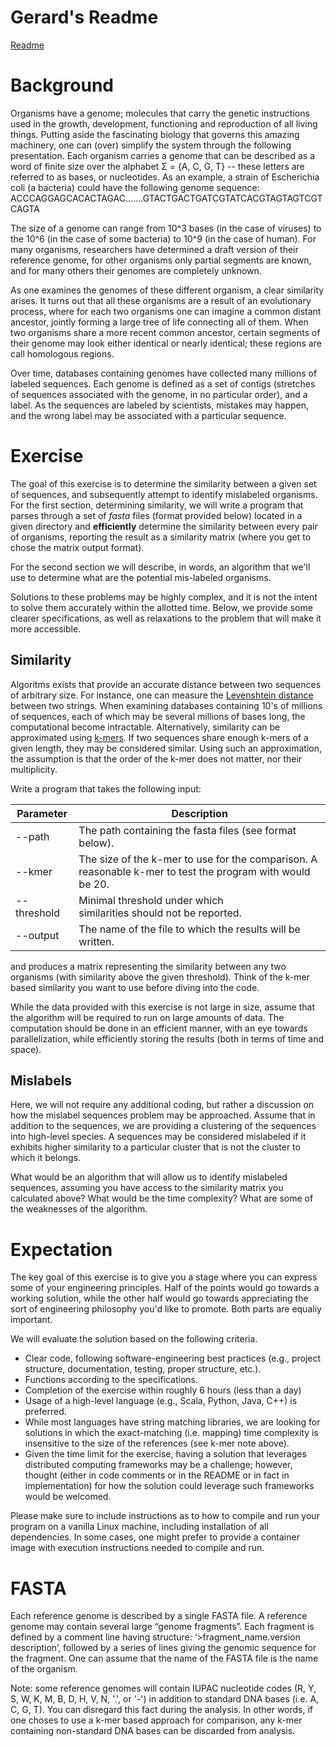 # Gerard's Readme
[Readme](https://github.com/polyglotDataNerd/poly-spark-kmers/blob/master/src/README.md) 



# Background 

Organisms have a genome; molecules that carry the genetic instructions used in the growth, development, functioning and reproduction of all living things. Putting aside the fascinating biology that governs this amazing machinery, one can (over) simplify the system through the following presentation. Each organism carries a genome that can be described as a word of finite size over
the alphabet Σ = {A, C, G, T} -- these letters are referred to as bases, or nucleotides. As an example, a strain of Escherichia coli (a bacteria) could have the following genome sequence:
ACCCAGGAGCACACTAGAC.......GTACTGACTGATCGTATCACGTAGTAGTCGTCAGTA

The size of a genome can range from 10^3 bases (in the case of viruses) to the 10^6 (in the case of some bacteria) to 10^9 (in the case of human).  For many organisms, researchers have determined a draft version of their reference genome, for other organisms only partial segments are known, and for many others their genomes are completely unknown. 

As one examines the genomes of these different organism, a clear similarity arises. It turns out that all these organisms are a result of an evolutionary process, where for each two organisms one can imagine a common distant ancestor, jointly forming a large tree of life connecting all of them. When two organisms share a more recent common ancestor, certain segments of their genome may look either identical or nearly identical; these regions are call homologous regions.

Over time, databases containing genomes have collected many millions of labeled sequences. Each genome is defined as a set of contigs (stretches of sequences associated with the genome, in no particular order), and a label. As the sequences are labeled by scientists, mistakes may happen, and the wrong label may be associated with a particular sequence.

# Exercise

The goal of this exercise is to determine the similarity between a given set of sequences, and subsequently attempt to identify mislabeled organisms. For the first section, determining similarity, we will write a program that parses through a set of _fasta_ files (format provided below) located in a given directory and __efficiently__ determine the similarity between every pair of organisms, reporting the result as a similarity matrix (where you get to chose the matrix output format). 

For the second section we will describe, in words, an algorithm that we'll use to determine what are the potential mis-labeled organisms.

Solutions to these problems may be highly complex, and it is not the intent to solve them accurately within the allotted time. Below, we provide some clearer specifications, as well as relaxations to the problem that will make it more accessible.

## Similarity

Algoritms exists that provide an accurate distance between two sequences of arbitrary size. For instance, one can measure the [Levenshtein distance](https://en.wikipedia.org/wiki/Levenshtein_distance) between two strings. When examining databases containing 10's of millions of sequences, each of which may be several millions of bases long, the computational become intractable. Alternatively, similarity can be approximated using [k-mers](https://en.wikipedia.org/wiki/K-mer). If two sequences share enough k-mers of a given length, they may be considered similar. Using such an approximation, the assumption is that the order of the k-mer does not matter, nor their multiplicity. 

Write a program that takes the following input:

| Parameter    | Description                              |
| ------------ | ---------------------------------------- |
| --path        | The path containing the fasta files (see format below). |
| --kmer        | The size of the k-mer to use for the comparison. A reasonable k-mer to test the program with would be 20. |
| --threshold   | Minimal threshold under which <br />similarities should not be reported. |
| --output      | The name of the file to which the results will be written. |

and produces a matrix representing the similarity between any two organisms (with similarity above the given threshold). Think of the k-mer based similarity you want to use before diving into the code.

While the data provided with this exercise is not large in size, assume that the algorithm will be required to run on large amounts of data. The computation should be done in an efficient manner, with an eye towards parallelization, while efficiently storing the results (both in terms of time and space). 

## Mislabels

Here, we will not require any additional coding, but rather a discussion on how the mislabel sequences problem may be approached. Assume that in addition to the sequences, we are providing a clustering of the sequences into high-level species. A sequences may be considered mislabeled if it exhibits higher similarity to a particular cluster that is not the cluster to which it belongs.

What would be an algorithm that will allow us to identify mislabeled sequences, assuming you have access to the similarity matrix you calculated above? What would be the time complexity? What are some of the weaknesses of the algorithm.

# Expectation

The key goal of this exercise is to give you a stage where you can express some of your engineering principles. Half of the points would go towards a working solution, while the other half would go towards appreciating the sort of engineering philosophy you'd like to promote. Both parts are equaliy important.

We will evaluate the solution based on the following criteria.

- Clear code, following software-engineering best practices (e.g., project structure, documentation, testing, proper structure, etc.).
- Functions according to the specifications.
- Completion of the exercise within roughly 6 hours (less than a day)
- Usage of a high-level language (e.g., Scala, Python, Java, C++) is preferred.
- While most languages have string matching libraries, we are looking for solutions in which the exact-matching (i.e. mapping) time complexity is insensitive to the size of the references (see k-mer note above).
- Given the time limit for the exercise, having a solution that leverages distributed computing frameworks may be a challenge; however, thought (either in code comments or in the README or in fact in implementation) for how the solution could leverage such frameworks would be welcomed.

Please make sure to include instructions as to how to compile and run your program on a vanilla Linux machine, including installation of all dependencies. In some cases, one might prefer to provide a container image with execution instructions needed to compile and run.

# FASTA

Each reference genome is described by a single FASTA file. A reference genome may contain several large “genome fragments”. Each fragment is defined by a comment line having structure: ‘>fragment_name.version description’, followed by a series of lines giving the genomic sequence for the fragment. One can assume that the name of the FASTA file is the name of the organism. 

Note: some reference genomes will contain IUPAC nucleotide codes (R, Y, S, W, K, M, B, D, H, V, N, '.', or '-') in addition to standard DNA bases (i.e. A, C, G, T). You can disregard this fact during the analysis. In other words, if one choses to use a k-mer based approach for comparison, any k-mer containing non-standard DNA bases can be discarded from analysis.

